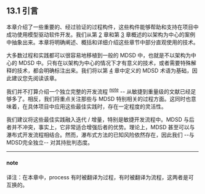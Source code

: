 ## 13.1 引言
本章介绍了一些重要的、经过验证的过程构件，这些构件能够帮助和支持在项目中成功使用模型驱动软件开发。我们从第 [2](../ch2/0.md) 章和第 [3](../ch3/0.md) 章概述的以架构为中心的案例中抽象出来。本章将明确阐述、概括和详细介绍这些章节中部分直观使用的技术。

大多数过程和实践都可以很容易地移植到一般的 MDSD 中，也就是不以架构为中心的 MDSD 中。只有在以架构为中心的情况下才有意义的技术，或者需要特殊解释的技术，都会明确标注出来。我们将以第 [4](../ch4/0.md) 章中定义的 MDSD 术语为基础，因此建议您先阅读该章。

我们并不打算介绍一个独立完整的开发流程 <sup>[note](#note)</sup> -- 从敏捷到重量级的文献已经足够多了。相反，我们将重点关注那些与 MDSD 特别相关的过程方面。这同时也意味着，在具体项目中应用这些最佳实践时，存在一定程度的灵活性。

我们建议将这些最佳实践融入迭代 / 增量，特别是敏捷开发流程中。MDSD 与后者并不冲突，事实上，它非常适合增强后者的优势。理论上，MDSD 甚至可以与瀑布式开发流程相结合。然而，瀑布式方法的已知风险依然存在，因此我们 --与MDSD完全独立-- 对其持批判态度。

----
#### note
译注：在本章中，process 有时被翻译为过程，有时被翻译为流程，这两者是可互换的。
